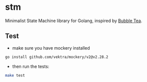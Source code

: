 # stm
Minimalist State Machine library for Golang, inspired by [Bubble Tea](https://github.com/charmbracelet/bubbletea).



## Test
- make sure you have mockery installed
```sh
go install github.com/vektra/mockery/v2@v2.28.2
```
- then run the tests:
```sh
make test
```